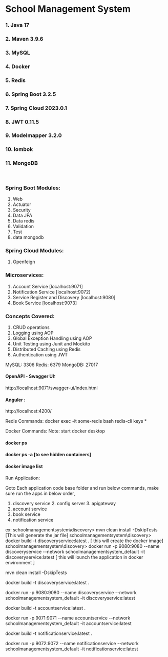 # School Management System 


### 1. Java 17
### 2. Maven 3.9.6
### 3. MySQL
### 4. Docker
### 5. Redis
### 6. Spring Boot 3.2.5
### 7. Spring Cloud 2023.0.1
### 8. JWT 0.11.5
### 9. Modelmapper 3.2.0
### 10. lombok
### 11. MongoDB
 
 <p>&nbsp;</p>
 
### Spring Boot Modules:

 1. Web
 2. Actuator
 3. Security
 4. Data JPA
 5. Data redis
 6. Validation 
 7. Test
 8. data mongodb


### Spring Cloud Modules:

 1. Openfeign

 
### Microservices:

 1. Account Service [localhost:9071]
 2. Notification Service [localhost:9072]
 3. Service Register and Discovery [localhost:9080]
 4. Book Service [localhost:9073]

 
### Concepts Covered:

 1. CRUD operations  
 2. Logging using AOP 
 3. Global Exception Handling using AOP 
 4. Unit Testing using Junit  and Mockito  
 5. Distributed Caching using Redis 
 6. Authentication using JWT

MySQL: 3306
Redis: 6379
MongoDB: 27017


#### OpenAPI - Swagger UI:
http://localhost:9071/swagger-ui/index.html

#### Anguler :
http://localhost:4200/


Redis Commands:
docker exec -it some-redis bash
redis-cli
keys *


Docker Commands:
Note: start docker desktop

#### docker ps
#### docker ps -a [to see hidden containers]
#### docker image list

Run Application:

Goto Each application code base folder and run below commands,
make sure run the apps in below order,

1. discovery service
               2. config server
               3. apigateway
4. account service
5. book service
6. notification service 

ex: schoolmanagementsystem\discovery> mvn clean install -DskipTests [This will generate the jar file]
    schoolmanagementsystem\discovery> docker build -t discoveryservice:latest . [ this will create the docker image]
    schoolmanagementsystem\discovery> docker run -p 9080:9080 --name discoveryservice --network schoolmanagementsystem_default -it discoveryservice:latest [ this will lounch the application in docker environment ] 



mvn clean install -DskipTests

docker build -t discoveryservice:latest .

docker run -p 9080:9080 --name discoveryservice  --network schoolmanagementsystem_default -it discoveryservice:latest

docker build -t accountservice:latest .

docker run -p 9071:9071 --name accountservice --network schoolmanagementsystem_default -it accountservice:latest

docker build -t notificationservice:latest .

docker run -p 9072:9072 --name notificationservice --network schoolmanagementsystem_default -it notificationservice:latest




